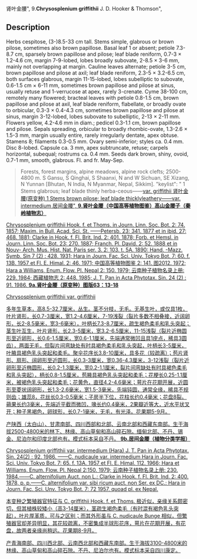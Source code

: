 肾叶金腰",
9.**Chrysosplenium griffithii** J. D. Hooker & Thomson",

## Description
Herbs cespitose, (3-)8.5-33 cm tall. Stems simple, glabrous or brown pilose, sometimes also brown papillose. Basal leaf 1 or absent; petiole 7.3-8.7 cm, sparsely brown papillose and pilose; leaf blade reniform, 0.7-3 × 1.2-4.6 cm, margin 7-9-lobed, lobes broadly subovate, 2-8.5 × 3-6 mm, mainly not overlapping at margin. Cauline leaves alternate; petiole 3-5 cm, brown papillose and pilose at axil; leaf blade reniform, 2.3-5 × 3.2-6.5 cm, both surfaces glabrous, margin 11-15-lobed, lobes subelliptic to subovate, 0.6-1.5 cm × 6-11 mm, sometimes brown papillose and pilose at sinus, usually retuse and 1-verrucose at apex, rarely 3-crenate. Cyme 38-100 cm, remotely many flowered; bracteal leaves with petiole 0.8-1.5 cm, brown papillose and pilose at axil, leaf blade reniform, flabellate, or broadly ovate to orbicular, 0.3-3 × 0.4-4.3 cm, sometimes brown papillose and pilose at sinus, margin 3-12-lobed, lobes subovate to subelliptic, 2-13 × 2-11 mm. Flowers yellow, 4.2-4.6 mm in diam.; pedicel 0.3-1.1 cm, brown papillose and pilose. Sepals spreading, orbicular to broadly rhombic-ovate, 1.3-2.6 × 1.5-3 mm, margin usually entire, rarely irregularly dentate, apex obtuse. Stamens 8; filaments 0.3-0.5 mm. Ovary semi-inferior; styles ca. 0.4 mm. Disc 8-lobed. Capsule ca. 3 mm, apex subtruncate, retuse; carpels horizontal, subequal; rostrums ca. 0.4 mm. Seeds dark brown, shiny, ovoid, 0.7-1 mm, smooth, glabrous. Fl. and fr. May-Sep.

> Forests, forest margins, alpine meadows, alpine rock clefts; 2500-4800 m. S Gansu, S Qinghai, S Shaanxi, N and W Sichuan, SE Xizang, N Yunnan [Bhutan, N India, N Myanmar, Nepal, Sikkim].
  "keylist": "
1 Stems glabrous; leaf blade thinly herba-ceous——<a href='/info/Chrysosplenium griffithii var. griffithii?t=foc'>var. griffithii 肾叶金腰(原变种)
1 Stems brown pilose; leaf blade thicklyleathery——<a href='/info/Chrysosplenium griffithii var. intermedium?t=foc'>var. intermedium 居间金腰",
**9.肾叶金腰（中国高等植物图鉴）高山金腰子（秦岭植物志）**

Chrysosplenium griffithii Hook. f. et Thoms. in Journ. Linn. Soc. Bot. 2: 74. 1857; Maxim. in Bull. Acad. Sci. St. ——Petersb. 23: 341. 1877 et in ibid. 27: 468. 1881; Clarke in Hook. f. Fl. Brit. Ind. 2: 401. 1878; Forb. et Hemsl. in Journ. Linn. Soc. Bot. 23: 270. 1887; Franch. Pl. David. 2: 52. 1888 et in Nouv- Arch. Mus. Hist. Nat. Paris ser. 3. 2: 103. t. 5A. 1890: Hand. -Mazz. Symb. Sin 7 (2) : 428. 1931; Hara in Journ. Fac. Sci. Univ. Tokyo Bot. 7: 60. f. 13B. 1957 et Fl. E. Himal. 2: 46. 1971; 中国高等植物图鉴 2: 141. 图2012. 1972; Hara a Williams, Enum. Flow. Pl. Nepal 2: 150. 1979; 云南种子植物名录上册: 229. 1984; 西藏植物志 2: 448. 1985; J. T. Pan in Acta Phytotax. Sin. 24 (2) : 91. 1986.
**9a.肾叶金腰（原变种）图版63：13-18**

Chrysosplenium griffithii var. griffithii

多年生草本，高8.5-32.7厘米，丛生。茎不分枝，无毛。无基生叶，或仅具1枚，叶片肾形，长0.7-3厘米，宽1.2-4.6厘米，7-19浅裂（裂片多数不相叠接，近阔卵形，长2-8.5毫米，宽3-6毫米），叶柄长7.3-8.7厘米，疏生褐色柔毛和乳头突起；茎生叶互生，叶片肾形，长2.3-5厘米，宽3.2-6.5厘米，11-15浅裂（裂片近椭圆形至近卵形，长0.6-1.5厘米，宽0.6-1.1厘米，先端通常微凹且具1疣点，稀具3圆齿），两面无毛，但裂片间弯缺处有时具褐色柔毛和乳头突起，叶柄长3-5厘米，叶腋具褐色乳头突起和柔毛。聚伞花序长3.8-10厘米，具多花（较疏离）；苞片肾形、扇形、阔卵形至近圆形，长0.3-3厘米，宽0.36-4.3厘米，3-12浅裂（裂片近卵形至近椭圆形，长0.2-1.3厘米，宽0.2-1.1厘米，裂片间弯缺处有时具褐色柔毛和乳头突起），柄长0.8-1.5厘米，苞腋具褐色乳头突起和柔毛；花梗长0.25-1.1厘米，被褐色乳头突起和柔毛；花黄色，直径4.2-4.6毫米；萼片在花期开展，近圆形至菱状阔卵形，长1.3-2.6毫米，宽1.5-3毫米，先端钝圆，通常全缘，稀具不规则齿；雄蕊8，花丝长0.3-0.5毫米；子房半下位，花柱长约0.4毫米；花盘8裂。蒴果长约3毫米，先端近平截而微凹，喙长约0.4毫米，2果瓣近等大，近水平状叉开；种子黑褐色，卵球形，长0.7-1毫米，无毛，有光泽。花果期5-9月。

产陕西（太白山）、甘肃南部、四川西部和北部、云南北部和西藏东南部。生于海拔2500-4800米的林下、林缘、高山草甸和高山碎石隙。缅甸北部、不丹、锡金、尼泊尔和印度北部也有。模式标本采自不丹。
**9b.居间金腰（植物分类学报）**

Chrysosplenium griffithii var. intermedium (Hara) J. T. Pan in Acta Phytotax. Sin. 24(2) : 92. 1986. ——C. nudicaule var. intermedium Hara in Journ. Fac. Sci. Univ. Tokyo Bot. 7: 65. f. 13A. 1957 et Fl. E. Himal. 112. 1966; Hara et Williams, Enum. Flow. Pl. Nepal 2:150. 1979; 云南种子植物名录上册: 230. 1984.——C. alternifolium Auct. non L.: Clarke in Hook. f. Fl. Brit. Ind. 2: 400. 1878, p. p.——C. alternifolium var. sibi ricum auct. non Ser. ex DC.: Hara in Journ. Fac. Sci. Unv. Tokyo Bot. 7: 72 1957, quoad pl. ex Nepal.

本变种之繁殖器官特征与 C. griffithii Hook. f. et Thoms. 极近似，亲缘关系颇密切，但其植株较矮小（高3-14厘米），茎疏生褐色柔毛（有时混有褐色乳头突起），叶片厚革质，可与之区别；而其外形虽与 C. nudicaule Bunge 相似，但繁殖器官却差异明显，其花较疏离，不密集成半球形花序，萼片在花期开展，有花盘，故两者亲缘尚稍远。花果期8-9月。

产青海南部、四川西北部、云南西北部和西藏东南部。生于海拔3100-4800米的林缘、高山草甸和高山碎石隙。不丹、尼泊尔也有。模式标本采自四川康定。
